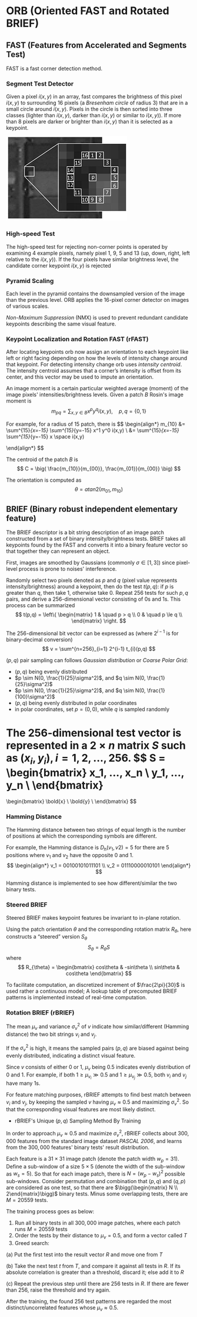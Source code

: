 # ORB (Oriented FAST and Rotated BRIEF)

## FAST (Features from Accelerated and Segments Test)

FAST is a fast corner detection method.

### Segment Test Detector

Given a pixel $i(x,y)$ in an array, fast compares the brightness of this pixel $i(x,y)$ to surrounding $16$ pixels (a *Bresenham circle* of radius 3) that are in a small circle around $i(x,y)$. Pixels in the circle is then sorted into three classes (lighter than $i(x,y)$, darker than $i(x,y)$ or similar to $i(x,y)$). If more than $8$ pixels are darker or brighter than $i(x,y)$ than it is selected as a keypoint.

![fast_corner_detector](imgs/fast_corner_detector.png "fast_corner_detector")

### High-speed Test

The high-speed test for rejecting non-corner points is operated by examining 4 example pixels, namely pixel $1$, $9$, $5$ and $13$ (up, down, right, left relative to the $i(x,y)$). If the four pixels have similar brightness level, the candidate corner keypoint $i(x,y)$ is rejected

### Pyramid Scaling

Each level in the pyramid contains the downsampled version of the image than the previous level. ORB applies the $16$-pixel corner detector on images of various scales.

*Non-Maximum Suppression* (NMX) is used to prevent redundant candidate keypoints describing the same visual feature.

### Keypoint Localization and Rotation FAST (rFAST)

After locating keypoints orb now assign an orientation to each keypoint like left or right facing depending on how the levels of intensity change around that keypoint. For detecting intensity change orb uses *intensity centroid*. 
The intensity centroid assumes that a corner’s intensity is offset from its center, and this vector may be used to impute an orientation.

An image moment is a certain particular weighted average (moment) of the image pixels' intensities/brightness levels. Given a patch $B$ Rosin's image moment is
$$
m_{pq} = \sum_{x,y \in B} x^p y^q i(x,y), \quad p,q = \{0,1\}
$$

For example, for a radius of $15$ patch, there is
$$
\begin{align*}
m_{10} &= 
\sum^{15}_{x=-15} \sum^{15}_{y=-15} x^1 y^0 i(x,y)
\\ &=
\sum^{15}_{x=-15} \sum^{15}_{y=-15} x \space i(x,y)

\end{align*}
$$

The centroid of the patch $B$ is
$$
C = \big(
    \frac{m_{10}}{m_{00}}, \frac{m_{01}}{m_{00}}
\big)
$$

The orientation is computed as
$$
\theta = 
atan2(m_{01}, m_{10})
$$

## BRIEF (Binary robust independent elementary feature)

The BRIEF descriptor is a bit string description of an image patch constructed from a set of binary intensity/brightness tests. BRIEF takes all keypoints found by the FAST and converts it into a binary feature vector so that together they can represent an object.

First, images are smoothed by Gaussians (commonly $\sigma \in [1,3]$) since pixel-level process is prone to noises' interference.

Randomly select two pixels denoted as $p$ and $q$ (pixel value represents intensity/brightness) around a keypoint, then do the test $t(p,q)$: if $p$ is greater than $q$, then take $1$, otherwise take $0$. Repeat $256$ tests for such $p, q$ pairs, and derive a $256$-dimensional vector consisting of $0$s and $1$s. This process can be summarized
$$
t(p,q) = 
\left\{ 
    \begin{matrix}
        1 & \quad p > q \\
        0 & \quad p \le q \\
    \end{matrix}
\right.
$$

The $256$-dimensional bit vector can be expressed as (where $2^{i-1}$ is for binary-decimal conversion)
$$
v = 
\sum^{n=256}_{i=1} 2^{i-1} t_{i}(p,q)
$$

$(p,q)$ pair sampling can follows *Gaussian distribution* or *Coarse Polar Grid*:
* $(p, q)$ being evenly distributed
* $p \sim N(0, \frac{1}{25}\sigma^2)$, and $q \sim N(0, \frac{1}{25}\sigma^2)$
* $p \sim N(0, \frac{1}{25}\sigma^2)$, and $q \sim N(0, \frac{1}{100}\sigma^2)$
* $(p, q)$ being evenly distributed in polar coordinates
* in polar coordinates, set $p=(0,0)$, while $q$ is sampled randomly

The $256$-dimensional test vector is represented in a $2 \times n$ matrix $S$ such as $(x_i, y_i), i=1,2,...,256$.
$$
S = 
\begin{bmatrix}
    x_1, ..., x_n \\
    y_1, ..., y_n \\
\end{bmatrix}
=
\begin{bmatrix}
    \bold{x} \\
    \bold{y} \\
\end{bmatrix}
$$

### Hamming Distance

The Hamming distance between two strings of equal length is the number of positions at which the corresponding symbols are different. 

For example, the Hamming distance is $D_h(v_1, v2)=5$ for there are $5$ positions where $v_1$ and $v_2$ have the opposite $0$ and $1$.
$$
\begin{align*}
    v_1 = 00100101011101
    \\
    v_2 = 01110000010101
\end{align*}
$$

Hamming distance is implemented to see how different/similar the two binary tests.

### Steered BRIEF

Steered BRIEF makes keypoint features be invariant to in-plane rotation. 

Using the patch orientation $\theta$ and the corresponding rotation matrix $R_{\theta}$, here constructs a “steered” version $S_{\theta}$
$$
S_{\theta} = R_{\theta} S
$$
where
$$
R_{\theta} = 
\begin{bmatrix}
    cos\theta & -sin\theta \\
    sin\theta & cos\theta
\end{bmatrix}
$$

To facilitate computation, an discretized increment of $\frac{2\pi}{30}$ is used rather a continuous model; A lookup table of precomputed BRIEF patterns is implemented instead of real-time computation.

### Rotation BRIEF (rBRIEF)

The mean $\mu_v$ and variance $\sigma^2_v$ of $v$ indicate how similar/different (Hamming distance) the two bit strings $v_i$ and $v_j$. 

If the $\sigma_v^2$ is high, it means the sampled pairs $(p,q)$ are biased against being evenly distributed, indicating a distinct visual feature. 

Since $v$ consists of either $0$ or $1$, $\mu_v$ being $0.5$ indicates evenly distribution of $0$ and $1$. For example, if both $1 \ge\mu_{v_i} \gg 0.5$ and $1 \ge\mu_{v_j} \gg 0.5$, both $v_i$ and $v_j$ have many $1$s.

For feature matching purposes, rBRIEF attempts to find best match between $v_i$ and $v_j$, by keeping the sampled $v$ having $\mu_v \approx 0.5$ and maximizing $\sigma_v^2$. So that the corresponding visual features are most likely distinct.

* rBRIEF's Unique $(p,q)$ Sampling Method By Training

In order to approach $\mu_v \approx 0.5$ and maximize $\sigma_v^2$, rBRIEF collects about $300,000$ features from the standard image dataset *PASCAL 2006*, and learns from the $300,000$ features' binary tests' result distribution.

Each feature is a $31 \times 31$ image patch (denote the patch width $w_p=31$). Define a sub-window of a size $5 \times 5$ (denote the width of the sub-window as $w_s = 5$). So that for each image patch, there is $N=(w_p - w_s)^2$ possible sub-windows. Consider permutation and combination that $(p,q)$ and $(q,p)$ are considered as one test, so that there are $\bigg(\begin{matrix} N \\ 2\end{matrix}\bigg)$ binary tests. Minus some overlapping tests, there are $M=20559$ tests.

The training process goes as below:
1. Run all binary tests in all $300,000$ image patches, where each patch runs $M=20559$ tests
2. Order the tests by their distance to $\mu_v=0.5$, and form a vector called $T$
3. Greed search:

(a) Put the first test into the result vector $R$ and move one from $T$

(b)  Take the next test $t$ from $T$, and compare it against all tests in $R$. If its absolute correlation is greater
than a threshold, discard it; else add it to $R$

(c)  Repeat the previous step until there are $256$ tests in $R$. If there are fewer than $256$, raise the threshold and try again.

After the training, the found $256$ test patterns are regarded the most distinct/uncorrelated features whose $\mu_v \approx 0.5$.